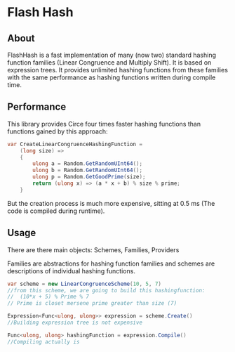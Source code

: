 # Flash Hash

## About
FlashHash is a fast implementation of many (now two) standard hashing function families (Linear Congruence and Multiply Shift). It is based on expression trees. 
It provides unlimited hashing functions from these families with the same performance as hashing functions written during compile time.

## Performance 
This library provides Circe four times faster hashing functions than functions gained by this approach:

``` cs
var CreateLinearCongruenceHashingFunction = 
    (long size) =>
    {
        ulong a = Random.GetRandomUInt64();
        ulong b = Random.GetRandomUInt64();
        ulong p = Random.GetGoodPrime(size);
        return (ulong x) => (a * x + b) % size % prime;
    }
```
But the creation process is much more expensive, sitting at 0.5 ms (The code is compiled during runtime). 

## Usage
There are there main objects: Schemes, Families, Providers

Families are abstractions for hashing function families and schemes are descriptions of individual hashing functions.

``` cs
var scheme = new LinearCongruenceScheme(10, 5, 7)
//from this scheme, we are going to build this hashingfunction:
//  (10*x + 5) % Prime % 7
// Prime is closet mersene prime greater than size (7)

Expression<Func<ulong, ulong>> expression = scheme.Create()
//Building expression tree is not expensive

Func<ulong, ulong> hashingFunction = expression.Compile()
//Compiling actually is 
```

